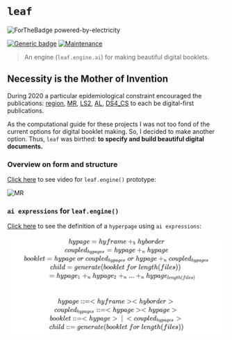 # `leaf`
![ForTheBadge powered-by-electricity](http://ForTheBadge.com/images/badges/powered-by-electricity.svg)

[![Generic badge](https://img.shields.io/badge/ai_expression-ENGINE-<COLOR>.svg)](https://shields.io/)
[![Maintenance](https://img.shields.io/badge/Maintained%3F-YES-green.svg)](https://GitHub.com/Naereen/StrapDown.js/graphs/commit-activity)

> An engine (`leaf.engine.ai`) for making beautiful digital booklets.

## Necessity is the Mother of Invention
During 2020 a particular epidemiological constraint encouraged the publications: [region](), [MR](), [LS2](), [AL](https://eoduniyi.github.io/anon-letters/), [DS4_CS]() to each be digital-first publications.

As the computational guide for these projects I was not too fond of the current options for digital booklet making. So, I decided to make another option. Thus, `leaf` was birthed: **to specify and build beautiful digital documents.**

### Overview on form and structure
[Click here](https://storage.googleapis.com/root-proposal-1246/leaf/leaf.engine.mp4) to see video for `leaf.engine()` prototype:

![MR](library/img/leaf_ex_1.png)

### `ai expressions` for `leaf.engine()`
[Click here](https://storage.googleapis.com/root-proposal-1246/leaf/lecture-1.mp4) to see the definition of a `hyperpage` using `ai expressions`:

![ai-expression-def](library/img/ai_expressions.png)
